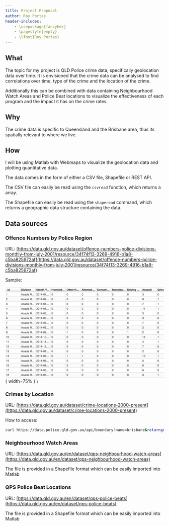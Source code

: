 ```yaml
---
title: Project Proposal
author: Roy Portas
header-includes:
    - \usepackage{fancyhdr}
    - \pagestyle{empty}
    - \lfoot{Roy Portas}
---
```


## What

The topic for my project is QLD Police crime data, specifically geolocation
data over time. It is envisioned that the crime data can be analysed to find correlations over time, type of the crime and the location of the crime.

Additionally this can be combined with data containing Neighbourhood Watch
Areas and Police Beat locations to visualize the effectiveness of each program
and the impact it has on the crime rates.

## Why

The crime data is specific to Queensland and the Brisbane area, thus its
spatially relevant to where we live.

## How

I will be using Matlab with Webmaps to visualize the geolocation data and
plotting quantitative data.

The data comes in the form of either a CSV file, Shapefile or REST API.

The CSV file can easily be read using the `csvread` function, which returns a
array.

The Shapefile can easily be read using the `shaperead` command, which returns a
geographic data structure containing the data.

## Data sources

### Offence Numbers by Police Region

URL: [https://data.qld.gov.au/dataset/offence-numbers-police-divisions-monthly-from-july-2001/resource/34f74f13-3269-4916-b1a8-c5ba825972af](https://data.qld.gov.au/dataset/offence-numbers-police-divisions-monthly-from-july-2001/resource/34f74f13-3269-4916-b1a8-c5ba825972af)

Sample:

![Sample Data](resources/offence_by_numbers.png){ width=75% }
\ 

### Crimes by Location

URL: [https://data.qld.gov.au/dataset/crime-locations-2000-present](https://data.qld.gov.au/dataset/crime-locations-2000-present)

How to access:

```bash
curl https://data.police.qld.gov.au/api/boundary?name=brisbane&returngeometry=true&maxresults=5
```

### Neighbourhood Watch Areas

URL: [https://data.qld.gov.au/en/dataset/qps-neighbourhood-watch-areas](https://data.qld.gov.au/en/dataset/qps-neighbourhood-watch-areas)

The file is provided in a Shapefile format which can be easily imported into
Matlab


### QPS Police Beat Locations

URL: [https://data.qld.gov.au/en/dataset/qps-police-beats](https://data.qld.gov.au/en/dataset/qps-police-beats)

The file is provided in a Shapefile format which can be easily imported into
Matlab
